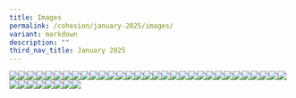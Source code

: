 ```yaml
---
title: Images
permalink: /cohesion/january-2025/images/
variant: markdown
description: ""
third_nav_title: January 2025
---
```

![](/images/Cohesion/January%202025/wu_cny.png)![](/images/Cohesion/January%202025/edm_new_ya_1.jpg)![](/images/Cohesion/January%202025/wu_1.png)![](/images/Cohesion/January%202025/infographics_healthy_1.jpg)![](/images/Cohesion/January%202025/infographics_energy_01.jpg)![](/images/Cohesion/January%202025/infographics_energy.jpg)![](/images/Cohesion/January%202025/impact_swep_number.png)![](/images/Cohesion/January%202025/healthy_schedule_02.jpg)![](/images/Cohesion/January%202025/healthy_schedule_01.jpg)![](/images/Cohesion/January%202025/healthy_schedule.jpg)![](/images/Cohesion/January%202025/edm_new_ya.jpg)![](/images/Cohesion/January%202025/edm_mayor.png)![](/images/Cohesion/January%202025/edm_helping_shine.jpg)![](/images/Cohesion/January%202025/edm_healthy.jpg)![](/images/Cohesion/January%202025/edm_energy.png)![](/images/Cohesion/January%202025/wu_3.gif)![](/images/Cohesion/January%202025/wu_2.png)![](/images/Cohesion/January%202025/title_whats_up.jpg)![](/images/Cohesion/January%202025/title_take_pledge.png)![](/images/Cohesion/January%202025/title_start_your_fitness.png)![](/images/Cohesion/January%202025/title_say_hi.png)![](/images/Cohesion/January%202025/title_lets_build.png)![](/images/Cohesion/January%202025/title_helping_kids.png)![](/images/Cohesion/January%202025/swep.gif)![](/images/Cohesion/January%202025/spotlight_swep.png)![](/images/Cohesion/January%202025/quote_nur.png)![](/images/Cohesion/January%202025/quote_ilhan.png)![](/images/Cohesion/January%202025/mayor_message_03.jpg)![](/images/Cohesion/January%202025/mayor_message_02.gif)![](/images/Cohesion/January%202025/mayor_message_01.gif)![](/images/Cohesion/January%202025/mayor_message.png)![](/images/Cohesion/January%202025/linkedin_white.png)![](/images/Cohesion/January%202025/linkedin.png)![](/images/Cohesion/January%202025/kv_group_ya.gif)![](/images/Cohesion/January%202025/kv_cny.gif)![](/images/Cohesion/January%202025/infographics_healthy.jpg)![](/images/Cohesion/January%202025/infographics_energy_03.jpg)![](/images/Cohesion/January%202025/infographics_energy_02.jpg)![](/images/Cohesion/January%202025/ya_questions.png)